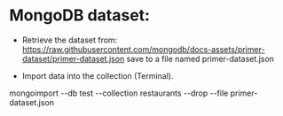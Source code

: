 # MongoDB dataset:
- Retrieve the dataset from:
https://raw.githubusercontent.com/mongodb/docs-assets/primer-dataset/primer-dataset.json save to a file named primer-dataset.json

- Import data into the collection (Terminal).

mongoimport --db test --collection restaurants --drop --file primer-dataset.json
